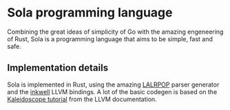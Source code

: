 # Sola programming language
Combining the great ideas of simplicity of Go with the amazing engeneering of Rust, Sola is a programming language that aims to be simple, fast and safe.

## Implementation details
Sola is implemented in Rust, using the amazing [LALRPOP](https://lalrpop.github.io/lalrpop/) parser generator and the [inkwell](https://thedan64.github.io/inkwell/inkwell/index.html) LLVM bindings.
A lot of the basic codegen is based on the [Kaleidoscope tutorial](https://llvm.org/docs/tutorial/MyFirstLanguageFrontend/index.html) from the LLVM documentation.
